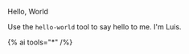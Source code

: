 Hello, World

Use the `hello-world` tool to say hello to me. I'm Luis.

{% ai tools="*" /%}

<!-- Life can be easy -->
